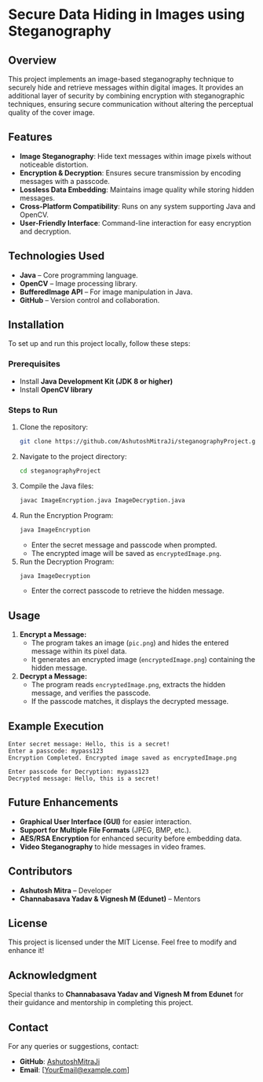 # Secure Data Hiding in Images using Steganography

## Overview
This project implements an image-based steganography technique to securely hide and retrieve messages within digital images. It provides an additional layer of security by combining encryption with steganographic techniques, ensuring secure communication without altering the perceptual quality of the cover image.

## Features
- **Image Steganography**: Hide text messages within image pixels without noticeable distortion.
- **Encryption & Decryption**: Ensures secure transmission by encoding messages with a passcode.
- **Lossless Data Embedding**: Maintains image quality while storing hidden messages.
- **Cross-Platform Compatibility**: Runs on any system supporting Java and OpenCV.
- **User-Friendly Interface**: Command-line interaction for easy encryption and decryption.

## Technologies Used
- **Java** – Core programming language.
- **OpenCV** – Image processing library.
- **BufferedImage API** – For image manipulation in Java.
- **GitHub** – Version control and collaboration.

## Installation
To set up and run this project locally, follow these steps:

### Prerequisites
- Install **Java Development Kit (JDK 8 or higher)**
- Install **OpenCV library**

### Steps to Run
1. Clone the repository:
   ```sh
   git clone https://github.com/AshutoshMitraJi/steganographyProject.git
   ```
2. Navigate to the project directory:
   ```sh
   cd steganographyProject
   ```
3. Compile the Java files:
   ```sh
   javac ImageEncryption.java ImageDecryption.java
   ```
4. Run the Encryption Program:
   ```sh
   java ImageEncryption
   ```
   - Enter the secret message and passcode when prompted.
   - The encrypted image will be saved as `encryptedImage.png`.
5. Run the Decryption Program:
   ```sh
   java ImageDecryption
   ```
   - Enter the correct passcode to retrieve the hidden message.

## Usage
1. **Encrypt a Message:**
   - The program takes an image (`pic.png`) and hides the entered message within its pixel data.
   - It generates an encrypted image (`encryptedImage.png`) containing the hidden message.
2. **Decrypt a Message:**
   - The program reads `encryptedImage.png`, extracts the hidden message, and verifies the passcode.
   - If the passcode matches, it displays the decrypted message.

## Example Execution
```
Enter secret message: Hello, this is a secret!
Enter a passcode: mypass123
Encryption Completed. Encrypted image saved as encryptedImage.png
```

```
Enter passcode for Decryption: mypass123
Decrypted message: Hello, this is a secret!
```

## Future Enhancements
- **Graphical User Interface (GUI)** for easier interaction.
- **Support for Multiple File Formats** (JPEG, BMP, etc.).
- **AES/RSA Encryption** for enhanced security before embedding data.
- **Video Steganography** to hide messages in video frames.

## Contributors
- **Ashutosh Mitra** – Developer
- **Channabasava Yadav & Vignesh M (Edunet)** – Mentors

## License
This project is licensed under the MIT License. Feel free to modify and enhance it!

## Acknowledgment
Special thanks to **Channabasava Yadav and Vignesh M from Edunet** for their guidance and mentorship in completing this project.

## Contact
For any queries or suggestions, contact:
- **GitHub**: [AshutoshMitraJi](https://github.com/AshutoshMitraJi)
- **Email**: [YourEmail@example.com]


